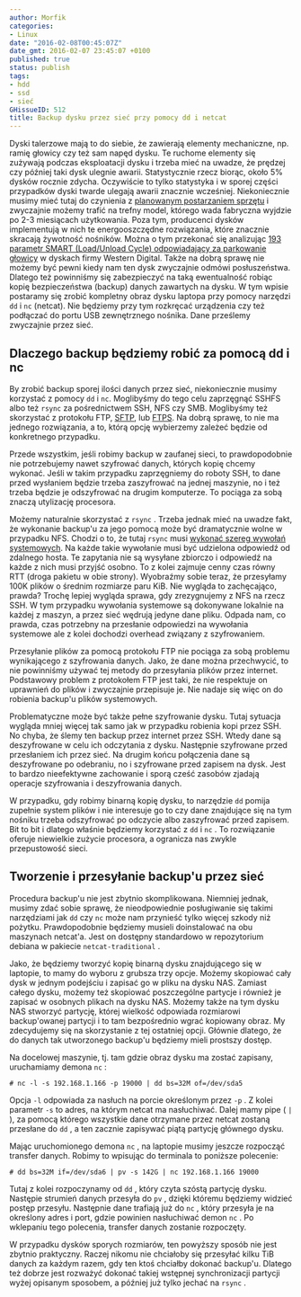 ```yaml
---
author: Morfik
categories:
- Linux
date: "2016-02-08T00:45:07Z"
date_gmt: 2016-02-07 23:45:07 +0100
published: true
status: publish
tags:
- hdd
- ssd
- sieć
GHissueID: 512
title: Backup dysku przez sieć przy pomocy dd i netcat
---
```


Dyski talerzowe mają to do siebie, że zawierają elementy mechaniczne, np. ramię głowicy czy też sam
napęd dysku. Te ruchome elementy się zużywają podczas eksploatacji dysku i trzeba mieć na uwadze, że
prędzej czy później taki dysk ulegnie awarii. Statystycznie rzecz biorąc, około 5% dysków rocznie
zdycha. Oczywiście to tylko statystyka i w sporej części przypadków dyski twarde ulegają awarii
znacznie wcześniej. Niekoniecznie musimy mieć tutaj do czynienia z [planowanym postarzaniem
sprzętu](https://pl.wikipedia.org/wiki/Planowane_starzenie) i zwyczajnie możemy trafić na trefny
model, którego wada fabryczna wyjdzie po 2-3 miesiącach użytkowania. Poza tym, producenci dysków
implementują w nich te energooszczędne rozwiązania, które znacznie skracają żywotność nośników.
Można o tym przekonać się analizując [193 parametr SMART (Load/Unload Cycle) odpowiadający za
parkowanie głowicy](/post/parkowanie-glowicy-w-dyskach-wstern-digital/) w dyskach
firmy Western Digital. Także na dobrą sprawę nie możemy być pewni kiedy nam ten dysk zwyczajnie
odmówi posłuszeństwa. Dlatego też powinniśmy się zabezpieczyć na taką ewentualność robiąc kopię
bezpieczeństwa (backup) danych zawartych na dysku. W tym wpisie postaramy się zrobić kompletny obraz
dysku laptopa przy pomocy narzędzi `dd` i `nc` (netcat). Nie będziemy przy tym rozkręcać urządzenia
czy też podłączać do portu USB zewnętrznego nośnika. Dane prześlemy zwyczajnie przez sieć.

<!--more-->
## Dlaczego backup będziemy robić za pomocą dd i nc

By zrobić backup sporej ilości danych przez sieć, niekoniecznie musimy korzystać z pomocy `dd` i
`nc`. Moglibyśmy do tego celu zaprzęgnąć SSHFS albo też `rsync` za pośrednictwem SSH, NFS czy SMB.
Moglibyśmy też skorzystać z protokołu FTP,
[SFTP](https://pl.wikipedia.org/wiki/SSH_File_Transfer_Protocol), lub
[FTPS](https://pl.wikipedia.org/wiki/FTPS). Na dobrą sprawę, to nie ma jednego rozwiązania, a to,
którą opcję wybierzemy zależeć będzie od konkretnego przypadku.

Przede wszystkim, jeśli robimy backup w zaufanej sieci, to prawdopodobnie nie potrzebujemy nawet
szyfrować danych, których kopię chcemy wykonać. Jeśli w takim przypadku zaprzęgniemy do roboty SSH,
to dane przed wysłaniem będzie trzeba zaszyfrować na jednej maszynie, no i też trzeba będzie je
odszyfrować na drugim komputerze. To pociąga za sobą znaczą utylizację procesora.

Możemy naturalnie skorzystać z `rsync` . Trzeba jednak mieć na uwadze fakt, że wykonanie backup'u za
jego pomocą może być dramatycznie wolne w przypadku NFS. Chodzi o to, że tutaj `rsync` musi [wykonać
szereg wywołań systemowych](http://cialug.org/pipermail/cialug/2010-August/017416.html). Na każde
takie wywołanie musi być udzielona odpowiedź od zdalnego hosta. Te zapytania nie są wysyłane
zbiorczo i odpowiedź na każde z nich musi przyjść osobno. To z kolei zajmuje cenny czas równy RTT
(droga pakietu w obie strony). Wyobraźmy sobie teraz, że przesyłamy 100K plików o średnim rozmiarze
paru KiB. Nie wygląda to zachęcająco, prawda? Trochę lepiej wygląda sprawa, gdy zrezygnujemy z NFS
na rzecz SSH. W tym przypadku wywołania systemowe są dokonywane lokalnie na każdej z maszyn, a przez
sieć wędrują jedyne dane pliku. Odpada nam, co prawda, czas potrzebny na przesłanie odpowiedzi na
wywołania systemowe ale z kolei dochodzi overhead związany z szyfrowaniem.

Przesyłanie plików za pomocą protokołu FTP nie pociąga za sobą problemu wynikającego z szyfrowania
danych. Jako, że dane można przechwycić, to nie powinniśmy używać tej metody do przesyłania plików
przez internet. Podstawowy problem z protokołem FTP jest taki, że nie respektuje on uprawnień do
plików i zwyczajnie przepisuje je. Nie nadaje się więc on do robienia backup'u plików systemowych.

Problematyczne może być także pełne szyfrowanie dysku. Tutaj sytuacja wygląda mniej więcej tak samo
jak w przypadku robienia kopi przez SSH. No chyba, że ślemy ten backup przez internet przez SSH.
Wtedy dane są deszyfrowane w celu ich odczytania z dysku. Następnie szyfrowane przed przesłaniem ich
przez sieć. Na drugim końcu połączenia dane są deszyfrowane po odebraniu, no i szyfrowane przed
zapisem na dysk. Jest to bardzo nieefektywne zachowanie i sporą cześć zasobów zjadają operacje
szyfrowania i deszyfrowania danych.

W przypadku, gdy robimy binarną kopię dysku, to narzędzie `dd` pomija zupełnie system plików i nie
interesuje go to czy dane znajdujące się na tym nośniku trzeba odszyfrować po odczycie albo
zaszyfrować przed zapisem. Bit to bit i dlatego właśnie będziemy korzystać z `dd` i `nc` . To
rozwiązanie oferuje niewielkie zużycie procesora, a ogranicza nas zwykle przepustowość sieci.

## Tworzenie i przesyłanie backup'u przez sieć

Procedura backup'u nie jest zbytnio skomplikowana. Niemniej jednak, musimy zdać sobie sprawę, że
nieodpowiednie posługiwanie się takimi narzędziami jak `dd` czy `nc` może nam przynieść tylko więcej
szkody niż pożytku. Prawdopodobnie będziemy musieli doinstalować na obu maszynach netcat'a. Jest on
dostępny standardowo w repozytorium debiana w pakiecie `netcat-traditional` .

Jako, że będziemy tworzyć kopię binarną dysku znajdującego się w laptopie, to mamy do wyboru z
grubsza trzy opcje. Możemy skopiować cały dysk w jednym podejściu i zapisać go w pliku na dysku NAS.
Zamiast całego dysku, możemy też skopiować poszczególne partycje i również je zapisać w osobnych
plikach na dysku NAS. Możemy także na tym dysku NAS stworzyć partycję, której wielkość odpowiada
rozmiarowi backup'owanej partycji i to tam bezpośrednio wgrać kopiowany obraz. My zdecydujemy się na
skorzystanie z tej ostatniej opcji. Głównie dlatego, że do danych tak utworzonego backup'u będziemy
mieli prostszy dostęp.

Na docelowej maszynie, tj. tam gdzie obraz dysku ma zostać zapisany, uruchamiamy demona `nc` :

    # nc -l -s 192.168.1.166 -p 19000 | dd bs=32M of=/dev/sda5

Opcja `-l` odpowiada za nasłuch na porcie określonym przez `-p` . Z kolei parametr `-s` to adres, na
którym netcat ma nasłuchiwać. Dalej mamy pipe ( `|` ), za pomocą którego wszystkie dane otrzymane
przez netcat zostaną przesłane do `dd` , a ten zacznie zapisywać piątą partycję głównego dysku.

Mając uruchomionego demona `nc` , na laptopie musimy jeszcze rozpocząć transfer danych. Robimy to
wpisując do terminala to poniższe polecenie:

    # dd bs=32M if=/dev/sda6 | pv -s 142G | nc 192.168.1.166 19000

Tutaj z kolei rozpoczynamy od `dd` , który czyta szóstą partycję dysku. Następie strumień danych
przesyła do `pv` , dzięki któremu będziemy widzieć postęp przesyłu. Następnie dane trafiają już do
`nc` , który przesyła je na określony adres i port, gdzie powinien nasłuchiwać demon `nc` . Po
wklepaniu tego polecenia, transfer danych zostanie rozpoczęty.

W przypadku dysków sporych rozmiarów, ten powyższy sposób nie jest zbytnio praktyczny. Raczej nikomu
nie chciałoby się przesyłać kilku TiB danych za każdym razem, gdy ten ktoś chciałby dokonać
backup'u. Dlatego też dobrze jest rozważyć dokonać takiej wstępnej synchronizacji partycji wyżej
opisanym sposobem, a później już tylko jechać na `rsync` .
